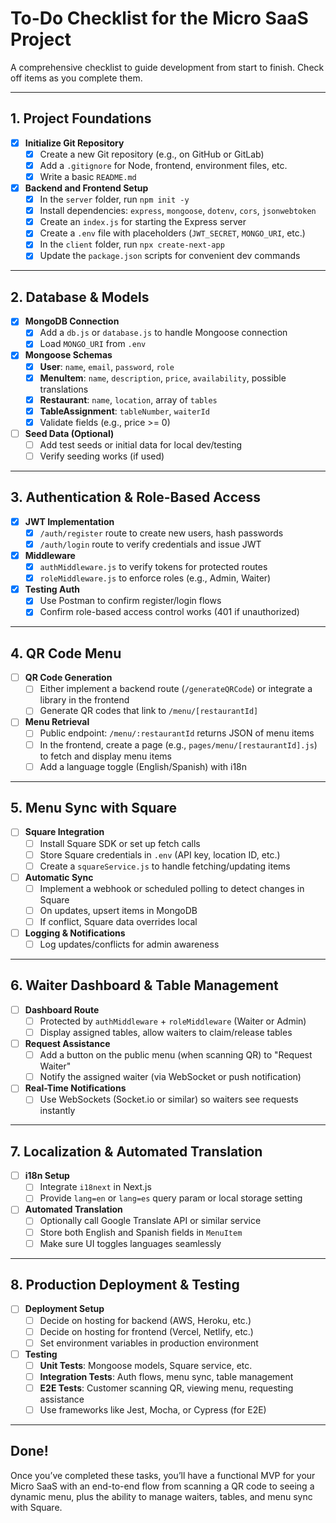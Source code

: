 # To-Do Checklist for the Micro SaaS Project

A comprehensive checklist to guide development from start to finish. Check off items as you complete them.

---

## 1. Project Foundations

- [x] **Initialize Git Repository**
  - [x] Create a new Git repository (e.g., on GitHub or GitLab)
  - [x] Add a `.gitignore` for Node, frontend, environment files, etc.
  - [x] Write a basic `README.md`

- [x] **Backend and Frontend Setup**
  - [x] In the `server` folder, run `npm init -y`
  - [x] Install dependencies: `express`, `mongoose`, `dotenv`, `cors`, `jsonwebtoken`
  - [x] Create an `index.js` for starting the Express server
  - [x] Create a `.env` file with placeholders (`JWT_SECRET`, `MONGO_URI`, etc.)
  - [x] In the `client` folder, run `npx create-next-app`
  - [x] Update the `package.json` scripts for convenient dev commands

---

## 2. Database & Models

- [x] **MongoDB Connection**
  - [x] Add a `db.js` or `database.js` to handle Mongoose connection
  - [x] Load `MONGO_URI` from `.env`

- [x] **Mongoose Schemas**
  - [x] **User**: `name`, `email`, `password`, `role`
  - [x] **MenuItem**: `name`, `description`, `price`, `availability`, possible translations
  - [x] **Restaurant**: `name`, `location`, array of `tables`
  - [x] **TableAssignment**: `tableNumber`, `waiterId`
  - [x] Validate fields (e.g., price >= 0)

- [ ] **Seed Data (Optional)**
  - [ ] Add test seeds or initial data for local dev/testing
  - [ ] Verify seeding works (if used)

---

## 3. Authentication & Role-Based Access

- [x] **JWT Implementation**
  - [x] `/auth/register` route to create new users, hash passwords
  - [x] `/auth/login` route to verify credentials and issue JWT

- [x] **Middleware**
  - [x] `authMiddleware.js` to verify tokens for protected routes
  - [x] `roleMiddleware.js` to enforce roles (e.g., Admin, Waiter)

- [x] **Testing Auth**
  - [x] Use Postman to confirm register/login flows
  - [x] Confirm role-based access control works (401 if unauthorized)

---

## 4. QR Code Menu

- [ ] **QR Code Generation**
  - [ ] Either implement a backend route (`/generateQRCode`) or integrate a library in the frontend
  - [ ] Generate QR codes that link to `/menu/[restaurantId]`

- [ ] **Menu Retrieval**
  - [ ] Public endpoint: `/menu/:restaurantId` returns JSON of menu items
  - [ ] In the frontend, create a page (e.g., `pages/menu/[restaurantId].js`) to fetch and display menu items
  - [ ] Add a language toggle (English/Spanish) with i18n

---

## 5. Menu Sync with Square

- [ ] **Square Integration**
  - [ ] Install Square SDK or set up fetch calls
  - [ ] Store Square credentials in `.env` (API key, location ID, etc.)
  - [ ] Create a `squareService.js` to handle fetching/updating items

- [ ] **Automatic Sync**
  - [ ] Implement a webhook or scheduled polling to detect changes in Square
  - [ ] On updates, upsert items in MongoDB
  - [ ] If conflict, Square data overrides local

- [ ] **Logging & Notifications**
  - [ ] Log updates/conflicts for admin awareness

---

## 6. Waiter Dashboard & Table Management

- [ ] **Dashboard Route**
  - [ ] Protected by `authMiddleware` + `roleMiddleware` (Waiter or Admin)
  - [ ] Display assigned tables, allow waiters to claim/release tables

- [ ] **Request Assistance**
  - [ ] Add a button on the public menu (when scanning QR) to "Request Waiter"
  - [ ] Notify the assigned waiter (via WebSocket or push notification)

- [ ] **Real-Time Notifications**
  - [ ] Use WebSockets (Socket.io or similar) so waiters see requests instantly

---

## 7. Localization & Automated Translation

- [ ] **i18n Setup**
  - [ ] Integrate `i18next` in Next.js
  - [ ] Provide `lang=en` or `lang=es` query param or local storage setting

- [ ] **Automated Translation**
  - [ ] Optionally call Google Translate API or similar service
  - [ ] Store both English and Spanish fields in `MenuItem`
  - [ ] Make sure UI toggles languages seamlessly

---

## 8. Production Deployment & Testing

- [ ] **Deployment Setup**
  - [ ] Decide on hosting for backend (AWS, Heroku, etc.)
  - [ ] Decide on hosting for frontend (Vercel, Netlify, etc.)
  - [ ] Set environment variables in production environment

- [ ] **Testing**
  - [ ] **Unit Tests**: Mongoose models, Square service, etc.
  - [ ] **Integration Tests**: Auth flows, menu sync, table management
  - [ ] **E2E Tests**: Customer scanning QR, viewing menu, requesting assistance
  - [ ] Use frameworks like Jest, Mocha, or Cypress (for E2E)

---

## Done!

Once you’ve completed these tasks, you’ll have a functional MVP for your Micro SaaS with an end-to-end flow from scanning a QR code to seeing a dynamic menu, plus the ability to manage waiters, tables, and menu sync with Square.

